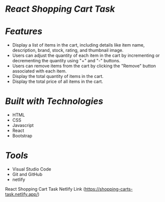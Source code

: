 
# **_React Shopping Cart Task_**

# **_Features_**

+ Display a list of items in the cart, including details like item name, description, brand, stock, rating, and thumbnail image.
+ Users can adjust the quantity of each item in the cart by incrementing or decrementing the quantity using "+" and "-" buttons.
+ Users can remove items from the cart by clicking the "Remove" button associated with each item.
+ Display the total quantity of items in the cart.
+ Display the total price of all items in the cart.

# **_Built with Technologies_**

+ HTML
+ CSS
+ Javascript
+ React
+ Bootstrap

# **_Tools_**

+ Visual Studio Code
+ Git and GitHub
+ netlify

React Shopping Cart Task Netlify Link (https://shopping-carts-task.netlify.app/)